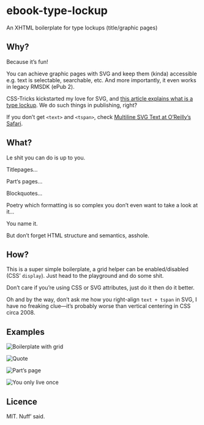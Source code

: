 # ebook-type-lockup

An XHTML boilerplate for type lockups (title/graphic pages)

## Why?

Because it’s fun!

You can achieve graphic pages with SVG and keep them (kinda) accessible e.g. text is selectable, searchable, etc. And more importantly, it even works in legacy RMSDK (ePub 2).

CSS-Tricks kickstarted my love for SVG, and [this article explains what is a type lockup](https://css-tricks.com/creating-web-type-lockup/). We do such things in publishing, right?

If you don’t get `<text>` and `<tspan>`, check [Multiline SVG Text at O’Reilly’s Safari](https://www.safaribooksonline.com/library/view/svg-text-layout/9781491933817/ch04.html).

## What?

Le shit you can do is up to you.

Titlepages…

Part‘s pages…

Blockquotes…

Poetry which formatting is so complex you don’t even want to take a look at it…

You name it. 

But don’t forget HTML structure and semantics, asshole.

## How?

This is a super simple boilerplate, a grid helper can be enabled/disabled (CSS’ `display`). Just head to the playground and do some shit.

Don’t care if you’re using CSS or SVG attributes, just do it then do it better.

Oh and by the way, don’t ask me how you right-align `text + tspan` in SVG, I have no freaking clue—it’s probably worse than vertical centering in CSS circa 2008.

## Examples

![Boilerplate with grid](https://github.com/JayPanoz/ebook-type-lockup/raw/master/assets/PNG/boilerplate.png)

![Quote](https://github.com/JayPanoz/ebook-type-lockup/raw/master/assets/PNG/fuckIt.png)

![Part’s page](https://github.com/JayPanoz/ebook-type-lockup/raw/master/assets/PNG/stars.png)

![You only live once](https://github.com/JayPanoz/ebook-type-lockup/raw/master/assets/PNG/yolo.png)

## Licence

MIT. Nuff’ said.
